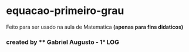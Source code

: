 # equacao-primeiro-grau

Feito para ser usado na aula de Matematica **(apenas para fins didaticos)**

### created by ** Gabriel Augusto - 1° LOG
